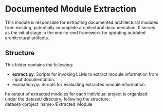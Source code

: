 # Documented Module Extraction

This module is responsible for extracting documented architectural modules from existing, potentially incomplete architectural documentation. It serves as the initial stage in the end-to-end framework for updating outdated architectural artifacts.

## Structure

This folder contains the following:

- **extract.py**: Scripts for invoking LLMs to extract module information from input documentation.
- evaluation.py: Scripts for evaluating extracted module information.

he output of extracted modules for each individual project is organized under the dataset/ directory, following the structure:
dataset/<project_name>/Extracted_Module
